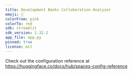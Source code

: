 ```yaml
---
title: Development Banks Collaboration Analyzer
emoji: 🐢
colorFrom: pink
colorTo: red
sdk: streamlit
sdk_version: 1.32.2
app_file: app.py
pinned: true
license: mit
---
```


Check out the configuration reference at https://huggingface.co/docs/hub/spaces-config-reference

